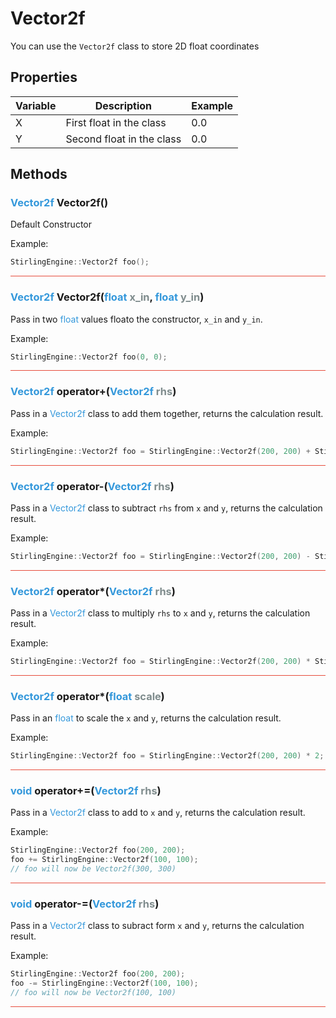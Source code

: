 # Vector2f
You can use the `Vector2f` class to store 2D float coordinates 

## Properties

| Variable | Description | Example |
|----------|-------------|---------|
| X | First float in the class | 0.0 |
| Y | Second float in the class | 0.0 |

## Methods

### <span style="color: #3498db">Vector2f</span> Vector2f()
Default Constructor

Example:
```cpp
StirlingEngine::Vector2f foo();
```

<hr style="background: #e74c3c;">

### <span style="color: #3498db">Vector2f</span> Vector2f(<span style="color: #3498db">float</span> <span style="color: #7f8c8d;">x_in</span>, <span style="color: #3498db">float</span> <span style="color: #7f8c8d;">y_in</span>)
Pass in two <span style="color: #3498db">float</span> values floato the constructor, `x_in` and `y_in`. 

Example:
```cpp
StirlingEngine::Vector2f foo(0, 0);
```

<hr style="background: #e74c3c;">

### <span style="color: #3498db">Vector2f</span> operator+(<span style="color: #3498db">Vector2f</span> <span style="color: #7f8c8d;">rhs</span>)
Pass in a <span style="color: #3498db">Vector2f</span> class to add them together, returns the calculation result. 

Example:
```cpp
StirlingEngine::Vector2f foo = StirlingEngine::Vector2f(200, 200) + StirlingEngine::Vector2f(50, 50); // Will return result Vector2f(250, 250);
```

<hr style="background: #e74c3c;">

### <span style="color: #3498db">Vector2f</span> operator-(<span style="color: #3498db">Vector2f</span> <span style="color: #7f8c8d;">rhs</span>)
Pass in a <span style="color: #3498db">Vector2f</span> class to subtract `rhs` from `x` and `y`, returns the calculation result. 

Example:
```cpp
StirlingEngine::Vector2f foo = StirlingEngine::Vector2f(200, 200) - StirlingEngine::Vector2f(50, 50); // Will return result Vector2f(150, 150);
```

<hr style="background: #e74c3c;">

### <span style="color: #3498db">Vector2f</span> operator*(<span style="color: #3498db">Vector2f</span> <span style="color: #7f8c8d;">rhs</span>)
Pass in a <span style="color: #3498db">Vector2f</span> class to multiply `rhs` to `x` and `y`, returns the calculation result. 

Example:
```cpp
StirlingEngine::Vector2f foo = StirlingEngine::Vector2f(200, 200) * StirlingEngine::Vector2f(2, 2); // Will return result Vector2f(400, 400);
```

<hr style="background: #e74c3c;">

### <span style="color: #3498db">Vector2f</span> operator*(<span style="color: #3498db">float</span> <span style="color: #7f8c8d;">scale</span>)
Pass in an <span style="color: #3498db">float</span> to scale the `x` and `y`, returns the calculation result. 

Example:
```cpp
StirlingEngine::Vector2f foo = StirlingEngine::Vector2f(200, 200) * 2; // Will return result Vector2f(400, 400);
```

<hr style="background: #e74c3c;">

### <span style="color: #3498db">void</span> operator+=(<span style="color: #3498db">Vector2f</span> <span style="color: #7f8c8d;">rhs</span>)
Pass in a <span style="color: #3498db">Vector2f</span> class to add to `x` and `y`, returns the calculation result. 

Example:
```cpp
StirlingEngine::Vector2f foo(200, 200);
foo += StirlingEngine::Vector2f(100, 100);
// foo will now be Vector2f(300, 300)
```

<hr style="background: #e74c3c;">

### <span style="color: #3498db">void</span> operator-=(<span style="color: #3498db">Vector2f</span> <span style="color: #7f8c8d;">rhs</span>)
Pass in a <span style="color: #3498db">Vector2f</span> class to subract form `x` and `y`, returns the calculation result. 

Example:
```cpp
StirlingEngine::Vector2f foo(200, 200);
foo -= StirlingEngine::Vector2f(100, 100);
// foo will now be Vector2f(100, 100)
```

<hr style="background: #e74c3c;">